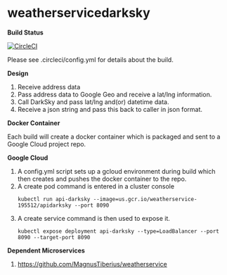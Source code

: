 # weatherservicedarksky

**Build Status**

[![CircleCI](https://circleci.com/gh/MagnusTiberius/weatherservicedarksky.svg?style=svg)](https://circleci.com/gh/MagnusTiberius/weatherservicedarksky)

Please see .circleci/config.yml for details about the build.

**Design**
1. Receive address data
2. Pass address data to Google Geo and receive a lat/lng information.
3. Call DarkSky and pass lat/lng and(or) datetime data.
4. Receive a json string and pass this back to caller in json format.

**Docker Container**

Each build will create a docker container which is packaged and sent to a Google Cloud project repo.


**Google Cloud**
1. A config.yml script sets up a gcloud environment during build which then creates and pushes the docker container to the repo.
2. A create pod command is entered in a cluster console
   ```
   kubectl run api-darksky --image=us.gcr.io/weatherservice-195512/apidarksky --port 8090
   ```
3. A create service command is then used to expose it.
   ```
   kubectl expose deployment api-darksky --type=LoadBalancer --port 8090 --target-port 8090
   ```


**Dependent Microservices**

1. https://github.com/MagnusTiberius/weatherservice
